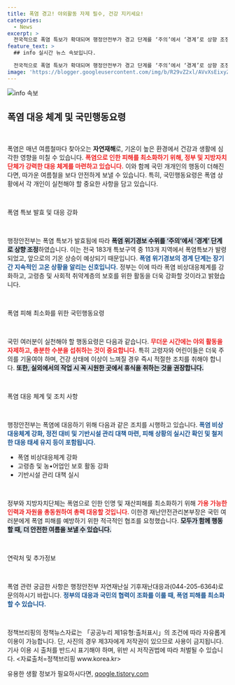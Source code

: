 ```yaml
---
title: 폭염 경고! 야외활동 자제 필수, 건강 지키세요!
categories:
  - News
excerpt: >
  전국적으로 폭염 특보가 확대되며 행정안전부가 경고 단계를 ‘주의’에서 ‘경계’로 상향 조정했습니다. 고온 지속에 대비한 비상대응체계 강화와 국민 행동요령 실천이 절실합니다. 무더위 속 안전을 위한 필수 정보, 지금 확인하세요!
feature_text: >
  ## info 실시간 뉴스 속보입니다.

  전국적으로 폭염 특보가 확대되며 행정안전부가 경고 단계를 ‘주의’에서 ‘경계’로 상향 조정했습니다. 고온 지속에 대비한 비상대응체계 강화와 국민 행동요령 실천이 절실합니다. 무더위 속 안전을 위한 필수 정보, 지금 확인하세요!
image: 'https://blogger.googleusercontent.com/img/b/R29vZ2xl/AVvXsEixyZcFfHzMRdzZMjFBmAUKJYCLCGyLL1o632UiGVXcaFdKo_bkvkuCioo0uUKlGfBVcT3P84aROyZIXSBEx3Aw5nCQ3pTgDom1WDC4m8eifvWiAmWEEVb4x6G_l8C0QH225ldMjyaFvpxGEBGNO37VmDTDMHGhJPq73UglMfDca1-0aw/s1600/blogspot.png'
---
```


<p><img src="https://blogger.googleusercontent.com/img/b/R29vZ2xl/AVvXsEixyZcFfHzMRdzZMjFBmAUKJYCLCGyLL1o632UiGVXcaFdKo_bkvkuCioo0uUKlGfBVcT3P84aROyZIXSBEx3Aw5nCQ3pTgDom1WDC4m8eifvWiAmWEEVb4x6G_l8C0QH225ldMjyaFvpxGEBGNO37VmDTDMHGhJPq73UglMfDca1-0aw/s1600/blogspot.png" alt="info 속보" /></p>

<h2 data-ke-size="size26">폭염 대응 체계 및 국민행동요령</h2>

<p data-ke-size="size16">&nbsp;</p>

<p>폭염은 매년 여름철마다 찾아오는 <strong>자연재해</strong>로, 기온이 높은 환경에서 건강과 생활에 심각한 영향을 미칠 수 있습니다. <b><span style="color: #ee2323;">폭염으로 인한 피해를 최소화하기 위해, 정부 및 지방자치단체가 강력한 대응 체계를 마련하고 있습니다.</span></b> 이와 함께 국민 개개인의 행동이 더해진다면, 따가운 여름철을 보다 안전하게 보낼 수 있습니다. 특히, 국민행동요령은 폭염 상황에서 각 개인이 실천해야 할 중요한 사항을 담고 있습니다.</p>

<p data-ke-size="size16">&nbsp;</p>

<p>폭염 특보 발효 및 대응 강화</p>

<p data-ke-size="size16">&nbsp;</p>

<p>행정안전부는 폭염 특보가 발효됨에 따라 <b><span style="background-color: #21538527;">폭염 위기경보 수위를 ‘주의’에서 ‘경계’ 단계로 상향 조정</span></b>하였습니다. 이는 전국 183개 특보구역 중 113개 지역에서 폭염특보가 발령되었고, 앞으로의 기온 상승이 예상되기 때문입니다. <b><span style="color: #1a5490;">폭염 위기경보의 경계 단계는 장기간 지속적인 고온 상황을 알리는 신호입니다.</span></b> 정부는 이에 따라 폭염 비상대응체계를 강화하고, 고령층 및 사회적 취약계층의 보호를 위한 활동을 더욱 강화할 것이라고 밝혔습니다.</p>

<p data-ke-size="size16">&nbsp;</p>

<p>폭염 피해 최소화를 위한 국민행동요령</p>

<p data-ke-size="size16">&nbsp;</p>

<p>국민 여러분이 실천해야 할 행동요령은 다음과 같습니다. <b><span style="color: #ee2323;">무더운 시간에는 야외 활동을 자제하고, 충분한 수분을 섭취하는 것이 중요합니다.</span></b> 특히 고령자와 어린이들은 더욱 주의를 기울여야 하며, 건강 상태에 이상이 느껴질 경우 즉시 적절한 조치를 취해야 합니다. <b><span style="background-color: #21538527;">또한, 실외에서의 작업 시 꼭 시원한 곳에서 휴식을 취하는 것을 권장합니다.</span></b></p>

<p data-ke-size="size16">&nbsp;</p>

<p>폭염 대응 체계 및 조치 사항</p>

<p data-ke-size="size16">&nbsp;</p>

<p>행정안전부는 폭염에 대응하기 위해 다음과 같은 조치를 시행하고 있습니다. <b><span style="color: #1a5490;">폭염 비상대응체계 강화, 정전 대비 및 기반시설 관리 대책 마련, 피해 상황의 실시간 확인 및 철저한 대응 태세 유지 등이 포함됩니다.</span></b> <ul>
  <li>폭염 비상대응체계 강화</li>
  <li>고령층 및 농•어업인 보호 활동 강화</li>
  <li>기반시설 관리 대책 실시</li>
</ul></p>

<p data-ke-size="size16">&nbsp;</p>

<p>정부와 지방자치단체는 폭염으로 인한 인명 및 재산피해를 최소화하기 위해 <b><span style="color: #ee2323;">가용 가능한 인력과 자원을 총동원하여 총력 대응할 것입니다.</span></b> 이한경 재난안전관리본부장은 국민 여러분에게 폭염 피해를 예방하기 위한 적극적인 협조를 요청했습니다. <b><span style="background-color: #21538527;">모두가 함께 행동할 때, 더 안전한 여름을 보낼 수 있습니다.</span></b></p>

<p data-ke-size="size16">&nbsp;</p>

<p>연락처 및 추가정보</p>

<p data-ke-size="size16">&nbsp;</p>

<p>폭염 관련 궁금한 사항은 행정안전부 자연재난실 기후재난대응과(044-205-6364)로 문의하시기 바랍니다. <b><span style="color: #1a5490;">정부의 대응과 국민의 협력이 조화를 이룰 때, 폭염 피해를 최소화할 수 있습니다.</span></b></p>

<p data-ke-size="size16">&nbsp;</p>

<p>정책브리핑의 정책뉴스자료는 「공공누리 제1유형:출처표시」의 조건에 따라 자유롭게 이용이 가능합니다. 단, 사진의 경우 제3자에게 저작권이 있으므로 사용이 금지됩니다. 기사 이용 시 출처를 반드시 표기해야 하며, 위반 시 저작권법에 따라 처벌될 수 있습니다. &lt;자료출처=정책브리핑 www.korea.kr></p>
유용한 생활 정보가 필요하시다면, <a href="https://qoogle.tistory.com" rel="dofollow">qoogle.tistory.com</a>


